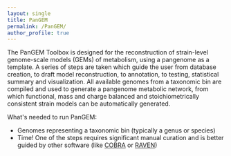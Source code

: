 ```yaml
---
layout: single
title: PanGEM
permalink: /PanGEM/
author_profile: true
---
```


The PanGEM Toolbox is designed for the reconstruction of strain-level genome-scale models (GEMs) of metabolism, using a pangenome as a template. A series of steps are taken which guide the user from database creation, to draft model reconstruction, to annotation, to testing, statistical summary and visualization. All available genomes from a taxonomic bin are compiled and used to generate a pangenome metabolic network, from which functional, mass and charge balanced and stoichiometrically consistent strain models can be automatically generated. 

What's needed to run PanGEM:

- Genomes representing a taxonomic bin (typically a genus or species)
- Time! One of the steps requires significant manual curation and is better guided by other software (like [COBRA](https://opencobra.github.io/) or [RAVEN](https://github.com/SysBioChalmers/RAVEN))